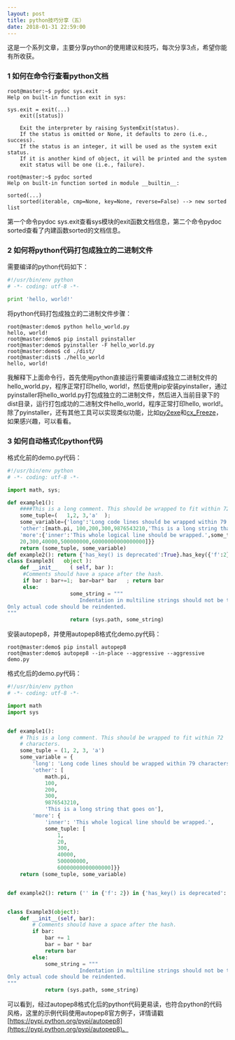 ```yaml
---
layout: post
title: python技巧分享（五）
date: 2018-01-31 22:59:00
---
```


这是一个系列文章，主要分享python的使用建议和技巧，每次分享3点，希望你能有所收获。

### 1 如何在命令行查看python文档


```
root@master:~$ pydoc sys.exit
Help on built-in function exit in sys:

sys.exit = exit(...)
    exit([status])

    Exit the interpreter by raising SystemExit(status).
    If the status is omitted or None, it defaults to zero (i.e., success).
    If the status is an integer, it will be used as the system exit status.
    If it is another kind of object, it will be printed and the system
    exit status will be one (i.e., failure).

root@master:~$ pydoc sorted
Help on built-in function sorted in module __builtin__:

sorted(...)
    sorted(iterable, cmp=None, key=None, reverse=False) --> new sorted list
```

第一个命令pydoc sys.exit查看sys模块的exit函数文档信息，第二个命令pydoc sorted查看了内建函数sorted的文档信息。

### 2 如何将python代码打包成独立的二进制文件


需要编译的python代码如下：

```python
#!/usr/bin/env python
# -*- coding: utf-8 -*-

print 'hello, world!'
```

将python代码打包成独立的二进制文件步骤：

```
root@master:demo$ python hello_world.py
hello, world!
root@master:demo$ pip install pyinstaller
root@master:demo$ pyinstaller -F hello_world.py
root@master:demo$ cd ./dist/
root@master:dist$ ./hello_world
hello, world!
```

我解释下上面命令行，首先使用python直接运行需要编译成独立二进制文件的hello_world.py，程序正常打印hello, world!，然后使用pip安装pyinstaller，通过pyinstaller将hello_world.py打包成独立的二进制文件，然后进入当前目录下的dist目录，运行打包成功的二进制文件hello_world，程序正常打印hello, world!。除了pyinstaller，还有其他工具可以实现类似功能，比如[py2exe](http://www.py2exe.org/)和[cx_Freeze](https://anthony-tuininga.github.io/cx_Freeze/)，如果感兴趣，可以看看。

### 3 如何自动格式化python代码


格式化前的demo.py代码：

```python
#!/usr/bin/env python
# -*- coding: utf-8 -*-

import math, sys;

def example1():
    ####This is a long comment. This should be wrapped to fit within 72 characters.
    some_tuple=(   1,2, 3,'a'  );
    some_variable={'long':'Long code lines should be wrapped within 79 characters.',
    'other':[math.pi, 100,200,300,9876543210,'This is a long string that goes on'],
    'more':{'inner':'This whole logical line should be wrapped.',some_tuple:[1,
    20,300,40000,500000000,60000000000000000]}}
    return (some_tuple, some_variable)
def example2(): return {'has_key() is deprecated':True}.has_key({'f':2}.has_key(''));
class Example3(   object ):
    def __init__    ( self, bar ):
     #Comments should have a space after the hash.
     if bar : bar+=1;  bar=bar* bar   ; return bar
     else:
                    some_string = """
                       Indentation in multiline strings should not be touched.
Only actual code should be reindented.
"""
                    return (sys.path, some_string)

```

安装autopep8，并使用autopep8格式化demo.py代码：

```
root@master:demo$ pip install autopep8
root@master:demo$ autopep8 --in-place --aggressive --aggressive demo.py
```

格式化后的demo.py代码：

```python
#!/usr/bin/env python
# -*- coding: utf-8 -*-

import math
import sys


def example1():
    # This is a long comment. This should be wrapped to fit within 72
    # characters.
    some_tuple = (1, 2, 3, 'a')
    some_variable = {
        'long': 'Long code lines should be wrapped within 79 characters.',
        'other': [
            math.pi,
            100,
            200,
            300,
            9876543210,
            'This is a long string that goes on'],
        'more': {
            'inner': 'This whole logical line should be wrapped.',
            some_tuple: [
                1,
                20,
                300,
                40000,
                500000000,
                60000000000000000]}}
    return (some_tuple, some_variable)


def example2(): return ('' in {'f': 2}) in {'has_key() is deprecated': True};


class Example3(object):
    def __init__(self, bar):
        # Comments should have a space after the hash.
        if bar:
            bar += 1
            bar = bar * bar
            return bar
        else:
            some_string = """
                       Indentation in multiline strings should not be touched.
Only actual code should be reindented.
"""
            return (sys.path, some_string)

```

可以看到，经过autopep8格式化后的python代码更易读，也符合python的代码风格，这里的示例代码使用autopep8官方例子，详情请戳[https://pypi.python.org/pypi/autopep8](https://pypi.python.org/pypi/autopep8)。
